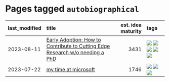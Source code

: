 # Pages tagged `autobiographical`

|last_modified|title|est. idea maturity|tags
|:---|:---|---:|:---|
|2023-08-11|[Early Adoption: How to Contribute to Cutting Edge Research w/o needing a PhD](../early_adoption_and_fomo.md)|3431|[![](https://img.shields.io/badge/tag-autobiographical-5d9a82)](../tags/autobiographical.md) [![](https://img.shields.io/badge/tag-career_advice-b5ec2c)](../tags/career_advice.md) [![](https://img.shields.io/badge/tag-early_adoption-f76896)](../tags/early_adoption.md) [![](https://img.shields.io/badge/tag-mentoring-0e5ec)](../tags/mentoring.md) [![](https://img.shields.io/badge/tag-reddit-36f98)](../tags/reddit.md)|
|2023-07-22|[my time at microsoft](../my_time_at_microsoft.md)|1746|[![](https://img.shields.io/badge/tag-amazon-77a0)](../tags/amazon.md) [![](https://img.shields.io/badge/tag-autobiographical-5d9a82)](../tags/autobiographical.md) [![](https://img.shields.io/badge/tag-microsoft-aa21fc)](../tags/microsoft.md)|